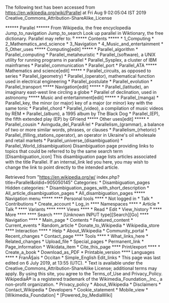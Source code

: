 The following text has been accessed from https://en.wikipedia.org/wiki/Parallel at Fri Aug 9 02:05:04 IST 2019
Creative_Commons_Attribution-ShareAlike_License




















****** Parallel ******
From Wikipedia, the free encyclopedia
Jump_to_navigation Jump_to_search
 Look up parallel in Wiktionary, the free dictionary.
Parallel may refer to:
⁰
***** Contents *****
    * 1_Computing
    * 2_Mathematics_and_science
    * 3_Navigation
    * 4_Music_and_entertainment
    * 5_Other_uses
***** Computing[edit] *****
    * Parallel_algorithm
    * Parallel_computing
    * Parallel_metaheuristic
    * Parallel_(software), a UNIX utility for running programs in parallel
    * Parallel_Sysplex, a cluster of IBM mainframes
    * Parallel_communication
    * Parallel_port
    * Parallel_ATA
***** Mathematics and science[edit] *****
    * Parallel_circuits, as opposed to series
    * Parallel_(geometry)
    * Parallel_(operator), mathematical function used in electrical engineering
    * Parallel_postulate
    * Parallel_evolution
    * Parallel_transport
***** Navigation[edit] *****
    * Parallel_(latitude), an imaginary east-west line circling a globe
    * Parallel of declination, used in astronomy
***** Music and entertainment[edit] *****
    * Parallel_(manga)
    * Parallel_key, the minor (or major) key of a major (or minor) key with the
      same tonic
    * Parallel_chord
    * Parallel_(video), a compilation of music videos by REM
    * Parallel_(album), a 1995 album by The Black Dog
    * Parallel_(EP), the fifth extended play (EP) by GFriend
***** Other uses[edit] *****
    * Parallel_cousin
    * Avinguda_del_ParalÂ·lel
    * Parallelism_(grammar), a balance of two or more similar words, phrases,
      or clauses
    * Parallelism_(rhetoric)
    * Parallel_(filling_stations_operator), an operator in Ukraine's oil
      wholesale and retail markets
    * Parallel_universe_(disambiguation)
    * Parallel_World_(disambiguation)
                      Disambiguation page providing links to topics that could
                      be referred to by the same search term
[Disambiguation_icon] This disambiguation page lists articles associated with
                      the title Parallel.
                      If an internal_link led you here, you may wish to change
                      the link to point directly to the intended article.

Retrieved from "https://en.wikipedia.org/w/
index.php?title=Parallel&oldid=905050145"
Categories:
    * Disambiguation_pages
Hidden categories:
    * Disambiguation_pages_with_short_description
    * All_article_disambiguation_pages
    * All_disambiguation_pages
***** Navigation menu *****
**** Personal tools ****
    * Not logged in
    * Talk
    * Contributions
    * Create_account
    * Log_in
**** Namespaces ****
    * Article
    * Talk
⁰
**** Variants ****
**** Views ****
    * Read
    * Edit
    * View_history
⁰
**** More ****
**** Search ****
[Unknown INPUT type][Search][Go]
**** Navigation ****
    * Main_page
    * Contents
    * Featured_content
    * Current_events
    * Random_article
    * Donate_to_Wikipedia
    * Wikipedia_store
**** Interaction ****
    * Help
    * About_Wikipedia
    * Community_portal
    * Recent_changes
    * Contact_page
**** Tools ****
    * What_links_here
    * Related_changes
    * Upload_file
    * Special_pages
    * Permanent_link
    * Page_information
    * Wikidata_item
    * Cite_this_page
**** Print/export ****
    * Create_a_book
    * Download_as_PDF
    * Printable_version
**** Languages ****
    * FranÃ§ais
    * Occitan
    * Simple_English
Edit_links
    * This page was last edited on 6 July 2019, at 13:55 (UTC).
    * Text is available under the Creative_Commons_Attribution-ShareAlike
      License; additional terms may apply. By using this site, you agree to the
      Terms_of_Use and Privacy_Policy. WikipediaÂ® is a registered trademark of
      the Wikimedia_Foundation,_Inc., a non-profit organization.
    * Privacy_policy
    * About_Wikipedia
    * Disclaimers
    * Contact_Wikipedia
    * Developers
    * Cookie_statement
    * Mobile_view
    * [Wikimedia_Foundation]
    * [Powered_by_MediaWiki]
